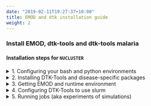 ```yaml
---
date: "2019-02-11T19:27:37+10:00"
title: EMOD and dtk installation guide
weight: 2
---
```


<!--more-->

### Install EMOD, dtk-tools and dtk-tools malaria 

#### Installation steps for `NUCLUSTER`


<details><summary>1. Configuring your bash and python environments</summary>
<p>
  
  You will need access to `python 3.6` (and virtualenv), `git`, and `singularity`.
These are available in via the module command.

For convenience, it is recommended to modify your `.bashrc` file to always load your modules when you open a new bash shell (e.g. connect via PuTTY). Please set your .bashrc file to contain at a minimum the following with your favorite file editor:
Edit file: `~/.bashrc`
Paste in (the final file should contain exactly this):

` .bashrc`

Source global definitions

    if [ -f /etc/bashrc]; then
            . /etc/bashrc
    fi

Uncomment the following line if you don't like systemctl's auto-paging feature:
`export SYSTEMD_PAGER=`

User specific aliases and functions

    module load singularity/latest
    module load git/2.8.2
    module load python/anaconda3.6
    
    export LD_LIBRARY_PATH=$LD_LIBRARY_PATH:$HOME/lib
    
    source ~/environments/dtk-tools-p36/bin/activate


Now run:

    source ~/.bashrc
    rsync /software/anaconda3.6/pkgs/python-3.6.6-h5001a0f_3/lib/libpython3.6m.so.1.0 ~/lib/

You now have `python 3.6` and `git` ready for use. 
You may notice an error about `~/environments/dtk-tools-p36/bin/activate` not existing. 
This is fine and expected; we will be setting it up next.

You will need to create a virtual python environment for the purpose of holding all the python packages DTK-Tools depends on.
To do this, we will need to install the python virtualenv package, use it, and activate our new environment (which will be nearly blank to start).

Run (one at a time):

    pip install --user virtualenv
    ~/.local/bin/virtualenv ~/environments/dtk-tools-p36
    source ~/environments/dtk-tools-p36/bin/activate
    
All of your python work (e.g. installing packages, sourcing packages) will use the environment `dtk-tools-p36`  because of the final source command above. Because your `~/.bashrc` file is activating your virtual environment, it will be active every time you log in from now on (if wanted, otherwise disable)
  
</p>
</details>

<details><summary>2. Installing DTK-Tools and disease-specific packages</summary>
<p>
DTK-Tools and disease specific packages can be installed via git. Run the following red commands, one after another in your terminal to install DTK-Tools:
    
    cd ~
    git clone https://github.com/InstituteforDiseaseModeling/dtk-tools.git dtk-tools-p36
    cd dtk-tools-p36
    python setup_manual.py

You can quickly verify that installation went ok by running (and checking for obvious errors printed to screen):
`dtk -h`

Now install the malaria-specific packages, one command at a time:

    cd ~
    git clone https://github.com/InstituteforDiseaseModeling/dtk-tools-malaria.git
    cd dtk-tools-malaria
    python setup.py develop
    cd ~
    git clone https://github.com/InstituteforDiseaseModeling/malaria-toolbox.git
    cd malaria-toolbox
    python setup.py develop
  
</p>
</details>  

<details><summary>3. Getting EMOD and runtime environment</summary>
<p>
- EMOD executable (`Eradication`) file for unix is shared via Box [here](https://northwestern.box.com/s/tgzx4celqvpz2x5p2casfp3h6dwx4wn6).



Edit `exe_path` in `simtools.ini` (see step 4 for more details on the `simtools.ini`)
Path to the model executable

    exe_path = /projects/p30781/bin/Eradication

Or if preferring a copy in home dir
Run in terminal

    cd ~ 
    mkdir bin
    cp  /projects/p30781/bin/Eradication   /home/<username>/bin/Eradication

Edit `exe_path` in `simtools.ini` (see step 4 for more details on the `simtools.ini`)
Path to the model executable

    exe_path = /projects/<username>/bin/Eradication

  
</p>
</details>  

<details><summary>4. Configuring DTK-Tools to use slurm</summary>
<p>
  
DTK-Tools makes use of a separate `simtools.ini` block type called `NUCLUSTER` in order to work with slurm in linux. The typical configurations in a CLUSTER-type block are a mix of traditional DTK-Tools configurations identifying important files and slurm-specific options. These slurm options are passed into the run script that will be submitted with the sbatch command. A simtools.ini file should go in the directory you plan to use as your working directory (where you will run commands from). It is highly suggested to use full paths in simtools.ini to avoid some pathing bugs in DTK-Tools (sigh). Here is an example for user jlg1657 on Quest. 

    [NUCLUSTER]
    type = CLUSTER
    # Path where the experiment/simulation outputs will be stored
    sim_root = /home/jlg1657/experiments
    
    # Path for the model to find the input files
    input_root = /home/jlg1657/dtk-tools-malaria/examples/simple_1node_drug_interventions/inputs
    
    # Path where a 'reporter_plugins' folder containing the needed DLLs
    base_collection_id =
    
    # Path to the model executable
    exe_path = /home/jlg1657/bin/Eradication
    
    # singularity command to load the execution environment and run the executable
    singularity_command = singularity exec -B {working_directory}:/data -B {exe_root}:/exec --pwd /data/$current_folder ~/images/centos_dtk-build.sif /exec/{exe_name}
    
    # Directory containing dtk_post_process.py, if needed
    python_path =
    
    # Resources request
    nodes = 1
    cpu_per_task = 1
    memory_per_cpu = 8192 # MB of memory
    
    # Which email to send the notifications to
    notification_email = jgerardin@northwestern.edu
    
    # Partition to use
    #partition = short
    partition = b1139


Limit time on this job hrs:min:sec

    time_limit = 04:00:00

Must be set at NU. Jobs will run with the specified account in slurm

    account = p30781

  
</p>
</details>  

<details><summary>5. Running jobs (aka experiments of simulations)</summary>
<p>
  
  
From this point, you should already have a working EMOD runtime image and binary, DTK-Tools installed and working, and an appropriate simtools.ini file (and block) for your slurm cluster. This section assumes as much and follows an example using the included simple_1node_drug_interventions in the dtk-tools-malaria python package.
Run:

    cd ~/dtk-tools-malaria/examples/simple_1node_drug_interventions/

- Edit file: `simtools.ini`
- Add the above red NUCLUSTER simtools.ini block to the end of the file. Make sure to change all usernames and emails to match yours.
- Edit file: create_serialized_file.py
- Change the SetupParser.default_block to `NUCLUSTER` 

    python create_serialized_file.py

DTK-Tools will automatically submit and wait for your jobs to complete and your script will resume after their successful completion. You will receive a completion email from slurm reporting the status of your jobs (successful, failed, some of both). If any fail, you will want to check the slurm*.err files in your experiment directory and try again. Nothing needs to be done on success; DTK-Tools via the slurm sacct command will automatically detect the successes and continue (there can be a delay in detection).

This particular script contains no follow-on analysis or processes, so it is done when the cluster jobs are finished.

As for interpreting the slurm emails, the following part of the email title indicates success (cryptic as it is). Anything else denotes at least one failed job.
`Ended, COMPLETED, ExitCode [0-0]`

Next is to run `run_with_interventions.py`:
- Edit file: run_with_interventions.py
- Change the environment variable to ‘NUCLUSTER’
- Change the burnin_id variable to be the experiment id previously generated by python create_serialized_file.py. This will be everything after the triple underscore (___) in the directory name of the experiment. E.g. 2019_12_09_16_14_47_378749 in the prior screenshot.

    python run_with_interventions.py

Again, nothing else needs to be done other than wait for completion.
If you wish to look at the result files, you can find them in the experiment results directory, which was specified in our `simtools.ini` file. 

Simulation output files are located in `<experiment_dir>/<simulation_dir>/output/` . The files used as inputs for running the simulations are in `Assets/`, and all simulation output files for stdout and stderr are redirected to files in the experiment directory. 
You can use these files to help debug any failures.

</p>
</details>  
  


  
  

